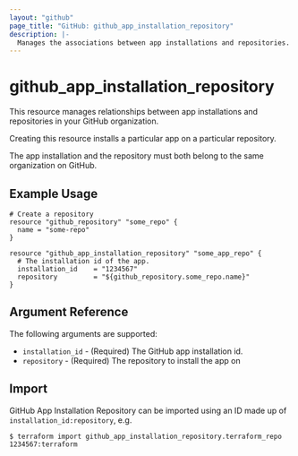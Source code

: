 ```yaml
---
layout: "github"
page_title: "GitHub: github_app_installation_repository"
description: |-
  Manages the associations between app installations and repositories.
---
```


# github_app_installation_repository

This resource manages relationships between app installations and repositories
in your GitHub organization.

Creating this resource installs a particular app on a particular repository.

The app installation and the repository must both belong to the same
organization on GitHub.

## Example Usage

```hcl
# Create a repository
resource "github_repository" "some_repo" {
  name = "some-repo"
}

resource "github_app_installation_repository" "some_app_repo" {
  # The installation id of the app.
  installation_id    = "1234567"
  repository         = "${github_repository.some_repo.name}"
}
```

## Argument Reference

The following arguments are supported:

* `installation_id` - (Required) The GitHub app installation id.
* `repository`      - (Required) The repository to install the app on

## Import

GitHub App Installation Repository can be imported
using an ID made up of `installation_id:repository`, e.g.

```
$ terraform import github_app_installation_repository.terraform_repo 1234567:terraform
```
